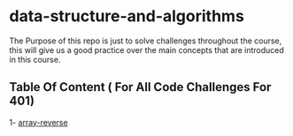 # data-structure-and-algorithms
The Purpose of this repo is just to solve challenges throughout the course, this will give us a good practice over the main concepts that are introduced in this course.

## Table Of Content ( For All Code Challenges For 401)
1- [array-reverse](https://github.com/MohammedAlhawamdeh/data-structure-and-algorithms/blob/2darr/challenges-12.test.js)
